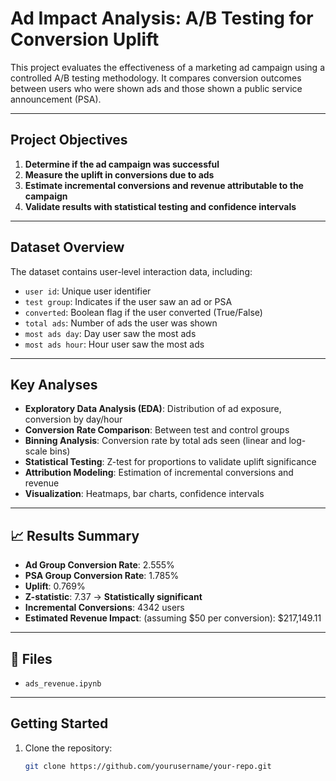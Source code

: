 # Ad Impact Analysis: A/B Testing for Conversion Uplift

This project evaluates the effectiveness of a marketing ad campaign using a controlled A/B testing methodology. It compares conversion outcomes between users who were shown ads and those shown a public service announcement (PSA).

---

## Project Objectives

1. **Determine if the ad campaign was successful**
2. **Measure the uplift in conversions due to ads**
3. **Estimate incremental conversions and revenue attributable to the campaign**
4. **Validate results with statistical testing and confidence intervals**

---

## Dataset Overview

The dataset contains user-level interaction data, including:

- `user id`: Unique user identifier  
- `test group`: Indicates if the user saw an ad or PSA  
- `converted`: Boolean flag if the user converted (True/False)  
- `total ads`: Number of ads the user was shown  
- `most ads day`: Day user saw the most ads  
- `most ads hour`: Hour user saw the most ads  

---

## Key Analyses

- **Exploratory Data Analysis (EDA)**: Distribution of ad exposure, conversion by day/hour
- **Conversion Rate Comparison**: Between test and control groups
- **Binning Analysis**: Conversion rate by total ads seen (linear and log-scale bins)
- **Statistical Testing**: Z-test for proportions to validate uplift significance
- **Attribution Modeling**: Estimation of incremental conversions and revenue
- **Visualization**: Heatmaps, bar charts, confidence intervals

---

## 📈 Results Summary

- **Ad Group Conversion Rate**: 2.555%  
- **PSA Group Conversion Rate**: 1.785%  
- **Uplift**: 0.769%  
- **Z-statistic**: 7.37 → **Statistically significant**  
- **Incremental Conversions**: 4342 users  
- **Estimated Revenue Impact**: (assuming $50 per conversion): $217,149.11

---

## 📁 Files

- `ads_revenue.ipynb`
---

## Getting Started

1. Clone the repository:
   ```bash
   git clone https://github.com/yourusername/your-repo.git

